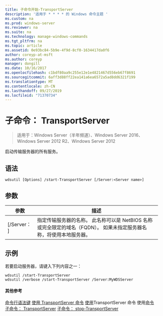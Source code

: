 ```yaml
---
title: 子命令开始-TransportServer
description: '适用于 * * * * 的 Windows 命令主题 '
ms.custom: na
ms.prod: windows-server
ms.reviewer: na
ms.suite: na
ms.technology: manage-windows-commands
ms.tgt_pltfrm: na
ms.topic: article
ms.assetid: 0e93bc84-5b9e-4f9d-8cf0-1634417da0f6
author: coreyp-at-msft
ms.author: coreyp
manager: dongill
ms.date: 10/16/2017
ms.openlocfilehash: c1bdf80aa9c255e12e1e4821467d556eb67f8691
ms.sourcegitcommit: 6aff3d88ff22ea141a6ea6572a5ad8dd6321f199
ms.translationtype: MT
ms.contentlocale: zh-CN
ms.lasthandoff: 09/27/2019
ms.locfileid: "71370734"
---
```

# <a name="subcommand-start-transportserver"></a>子命令： TransportServer

>适用于：Windows Server（半年频道）、Windows Server 2016、Windows Server 2012 R2、Windows Server 2012

启动传输服务器的所有服务。
## <a name="syntax"></a>语法
```
wdsutil [Options] /start-TransportServer [/Server:<Server name>]
```
## <a name="parameters"></a>参数
|参数|描述|
|-------|--------|
|[/Server： <Server name>]|指定传输服务器的名称。 此名称可以是 NetBIOS 名称或完全限定的域名（FQDN）。 如果未指定服务器名称，将使用本地服务器。|
## <a name="BKMK_examples"></a>示例
若要启动服务器，请键入下列内容之一：
```
wdsutil /start-TransportServer
wdsutil /verbose /start-TransportServer /Server:MyWDSServer
```
#### <a name="additional-references"></a>其他参考
[命令行语法键](command-line-syntax-key.md)
[使用 TransportServer 命令](using-the-disable-transportserver-command.md) [
使用](using-the-enable-transportserver-command.md)TransportServer 命令
使用[命令](using-the-get-transportserver-command.md)
[子命令： TransportServer](subcommand-set-transportserver.md)
[子命令： stop-TransportServer](subcommand-stop-transportserver.md)
